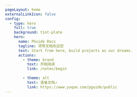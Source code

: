 ```yaml
---
pageLayout: home
externalLinkIcon: false
config:
  - type: hero
    full: true
    background: tint-plate
    hero:
      name: PGuide Docs
      tagline: 项导文档欢迎您
      text: Start from here, build projects as our dreams.
      actions:
        - theme: brand
          text: 开始阅读
          link: /notes/begin
        
        - theme: alt
          text: 语雀文档↗
          link: https://www.yuque.com/pguide/public
---
```

